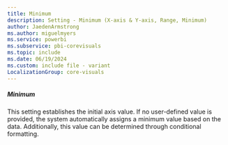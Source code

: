 ```yaml
---
title: Minimum
description: Setting - Minimum (X-axis & Y-axis, Range, Minimum)
author: JaedenArmstrong
ms.author: miguelmyers
ms.service: powerbi
ms.subservice: pbi-corevisuals
ms.topic: include
ms.date: 06/19/2024
ms.custom: include file - variant
LocalizationGroup: core-visuals
---
```

##### Minimum

This setting establishes the initial axis value. If no user-defined value is provided, the system automatically assigns a minimum value based on the data. Additionally, this value can be determined through conditional formatting.
